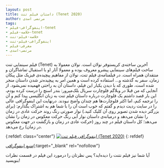 ```yaml
---
layout: post
title: داستان فیلم تنت (Tenet 2020)
author: مرتضی اسدی
tags:
- اینفوگرافی-فیلم-tenet
- خلاصه-فیلم-tenet
- خلاصه-فیلم-تنت
- اینفوگرافی-فیلم-تنت
- معرفی-فیلم
- مرتضی-اسدی
---
```


فیلم سینمایی تنت (Tenet) آخرین ساخته‌ی کریستوفر نولان است. نولان معمولا به ساخت فیلم‌های سینمایی پیشرو معروف بوده و معمولا آثار او با استقبال تماشاگران و منتقدان همراه است. در فیلمنامه‌ی فیلم تنت، نولان از مفاهیم پیچیده‌ی فیزیک مثل پیکان زمان، سفر به گذشته و... استفاده کرده است و همین امر به پیچیده‌تر شدن داستان منجر شده است، طوری که با دیدن یکبار این فیلم، داستان آن به راحتی فهمیده نمی‌‍شود. از آنجایی که من قبلا در وبلاگم فلوچارت سریال بلک‌میرور: بندر اسنچ را درست کرده بودم، این بار قصد داشتم یک فلوچارت درباره داستان فیلم تنت به زبان انگلیسی پیدا کنم و آن را ترجمه کنم، اما اکثر فلوچارت‌ها هم چندان واضح نبودند. درنهایت این اینفوگرافی عالی را در سایت ردیت دیدم و گفتم که خوب است آن را با شما هم به اشتراک بگذارم: (برای بزرگتر دیده شدن تصویر روی آن کلیک کنید.) نوار صورتی رنگ روند حرکت عادی در زمان را نشان می‌دهد  و درمیانه‌ی داستان نوار آبی رنگ حرکت معکوس در زمان را نشان می‌دهد؛ کل داستان فیلم در چند روز (حرکت عادی در زمان و بازگشت در جهت معکوس در زمان) رخ می‌دهد.



{:refdef: class="center"}
[![اینفوگرافی فیلم تنت (Tenet 2020)](https://i.redd.it/sljeqyb80wl51.jpg "اینفوگرافی فیلم تنت (Tenet 2020)")](https://i.redd.it/sljeqyb80wl51.jpg)
{: refdef}


[منبع اینفوگرافی](https://www.reddit.com/r/tenet/comments/ioq4ac/tenet_infograph_timeline/){:target="_blank" rel="nofollow"}

آیا شما نیز فیلم نتنت را دیده‌اید؟ پس نظرتان را درمورد این فیلم در قسمت نظرات بنویسید!
